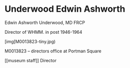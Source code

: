 



# Underwood Edwin Ashworth


Edwin Ashworth Underwood, MD FRCP

Director of WHMM. in post 1946-1964


[img[M0013823-tiny.jpg)

M0013823 – directors office at Portman Square


[[museum staff]] Director
